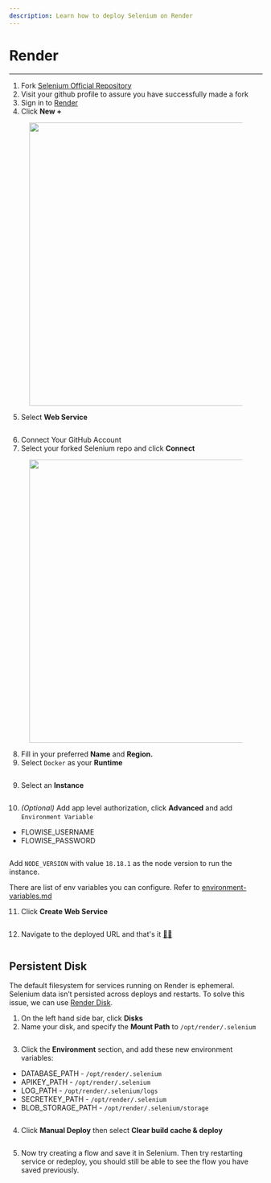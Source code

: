 ```yaml
---
description: Learn how to deploy Selenium on Render
---
```


# Render

***

1. Fork [Selenium Official Repository](https://github.com/SeleniumAI/Selenium)
2. Visit your github profile to assure you have successfully made a fork
3. Sign in to [Render](https://dashboard.render.com)
4. Click **New +**

<figure><img src="../../.gitbook/assets/render/1.png" alt="" width="563"><figcaption></figcaption></figure>

5. Select **Web Service**

<figure><img src="../../.gitbook/assets/render/2.png" alt=""><figcaption></figcaption></figure>

6. Connect Your GitHub Account
7. Select your forked Selenium repo and click **Connect**

<figure><img src="../../.gitbook/assets/render/3.png" alt="" width="563"><figcaption></figcaption></figure>

8. Fill in your preferred **Name** and **Region.**
9. Select `Docker` as your **Runtime**

<figure><img src="../../.gitbook/assets/render/4.png" alt=""><figcaption></figcaption></figure>

9. Select an **Instance**

<figure><img src="../../.gitbook/assets/render/5.png" alt=""><figcaption></figcaption></figure>

10. _(Optional)_ Add app level authorization, click **Advanced** and add `Environment Variable`

* FLOWISE\_USERNAME
* FLOWISE\_PASSWORD

<figure><img src="../../.gitbook/assets/render/6.png" alt=""><figcaption></figcaption></figure>

Add `NODE_VERSION` with value `18.18.1` as the node version to run the instance.

There are list of env variables you can configure. Refer to [environment-variables.md](../environment-variables.md "mention")

11. Click **Create Web Service**

<figure><img src="../../.gitbook/assets/render/7.png" alt=""><figcaption></figcaption></figure>

12. Navigate to the deployed URL and that's it [🚀](https://emojipedia.org/rocket/)[🚀](https://emojipedia.org/rocket/)

<figure><img src="../../.gitbook/assets/render/8.png" alt=""><figcaption></figcaption></figure>

## Persistent Disk

The default filesystem for services running on Render is ephemeral. Selenium data isn’t persisted across deploys and restarts. To solve this issue, we can use [Render Disk](https://render.com/docs/disks).

1. On the left hand side bar, click **Disks**
2. Name your disk, and specify the **Mount Path** to `/opt/render/.selenium`

<figure><img src="../../.gitbook/assets/render/9.png" alt=""><figcaption></figcaption></figure>

3. Click the **Environment** section, and add these new environment variables:

* DATABASE\_PATH - `/opt/render/.selenium`
* APIKEY\_PATH - `/opt/render/.selenium`
* LOG\_PATH - `/opt/render/.selenium/logs`
* SECRETKEY\_PATH - `/opt/render/.selenium`
* BLOB\_STORAGE\_PATH - `/opt/render/.selenium/storage`

<figure><img src="../../.gitbook/assets/image (1) (5).png" alt=""><figcaption></figcaption></figure>

4. Click **Manual Deploy** then select **Clear build cache & deploy**

<figure><img src="../../.gitbook/assets/render/11.png" alt=""><figcaption></figcaption></figure>

5. Now try creating a flow and save it in Selenium. Then try restarting service or redeploy, you should still be able to see the flow you have saved previously.
